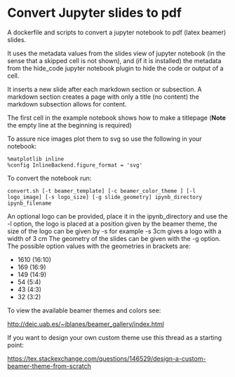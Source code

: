# Convert Jupyter slides to pdf

A dockerfile and scripts to convert a jupyter notebook to pdf (latex beamer) slides.

It uses the metadata values from the slides view of jupyter notebook (in the sense that
a skipped cell is not shown), and (if it is installed) the metadata from the hide_code
jupyter notebook plugin to hide the code or output of a cell.

It inserts a new slide after each markdown section or subsection. A markdown section
creates a page with only a title (no content) the markdown subsection allows for content.

The first cell in the example notebook shows how to make a titlepage
(**Note** the empty line at the beginning is required)

To assure nice images plot them to svg so use the following in your notebook:

    %matplotlib inline
    %config InlineBackend.figure_format = 'svg'

To convert the notebook run:

    convert.sh [-t beamer_template] [-c beamer_color_theme ] [-l logo_image] [-s logo_size] [-g slide_geometry] ipynb_directory ipynb_filename

An optional logo can be provided, place it in the ipynb_directory and use the -l option,
the logo is placed at a position given by the beamer theme, the size of the logo can be given by -s for
example -s 3cm gives a logo with a width of 3 cm
The geometry of the slides can be given with the -g option. The possible option values with the geometries
in brackets are:
- 1610 (16:10)
- 169 (16:9)
- 149 (14:9)
- 54 (5:4)
- 43 (4:3)
- 32 (3:2)

To view the available beamer themes and colors see:

http://deic.uab.es/~iblanes/beamer_gallery/index.html

If you want to design your own custom theme use this thread as a starting point:

https://tex.stackexchange.com/questions/146529/design-a-custom-beamer-theme-from-scratch
